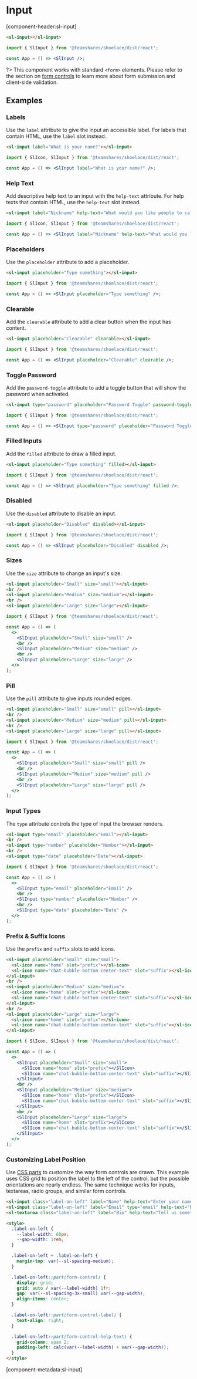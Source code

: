 # Input

[component-header:sl-input]

```html preview
<sl-input></sl-input>
```

```jsx react
import { SlInput } from '@teamshares/shoelace/dist/react';

const App = () => <SlInput />;
```

?> This component works with standard `<form>` elements. Please refer to the section on [form controls](/getting-started/form-controls) to learn more about form submission and client-side validation.

## Examples

### Labels

Use the `label` attribute to give the input an accessible label. For labels that contain HTML, use the `label` slot instead.

```html preview
<sl-input label="What is your name?"></sl-input>
```

```jsx react
import { SlIcon, SlInput } from '@teamshares/shoelace/dist/react';

const App = () => <SlInput label="What is your name?" />;
```

### Help Text

Add descriptive help text to an input with the `help-text` attribute. For help texts that contain HTML, use the `help-text` slot instead.

```html preview
<sl-input label="Nickname" help-text="What would you like people to call you?"></sl-input>
```

```jsx react
import { SlIcon, SlInput } from '@teamshares/shoelace/dist/react';

const App = () => <SlInput label="Nickname" help-text="What would you like people to call you?" />;
```

### Placeholders

Use the `placeholder` attribute to add a placeholder.

```html preview
<sl-input placeholder="Type something"></sl-input>
```

```jsx react
import { SlInput } from '@teamshares/shoelace/dist/react';

const App = () => <SlInput placeholder="Type something" />;
```

### Clearable

Add the `clearable` attribute to add a clear button when the input has content.

```html preview
<sl-input placeholder="Clearable" clearable></sl-input>
```

```jsx react
import { SlInput } from '@teamshares/shoelace/dist/react';

const App = () => <SlInput placeholder="Clearable" clearable />;
```

### Toggle Password

Add the `password-toggle` attribute to add a toggle button that will show the password when activated.

```html preview
<sl-input type="password" placeholder="Password Toggle" password-toggle></sl-input>
```

```jsx react
import { SlInput } from '@teamshares/shoelace/dist/react';

const App = () => <SlInput type="password" placeholder="Password Toggle" size="medium" password-toggle />;
```

### Filled Inputs

Add the `filled` attribute to draw a filled input.

```html preview
<sl-input placeholder="Type something" filled></sl-input>
```

```jsx react
import { SlInput } from '@teamshares/shoelace/dist/react';

const App = () => <SlInput placeholder="Type something" filled />;
```

### Disabled

Use the `disabled` attribute to disable an input.

```html preview
<sl-input placeholder="Disabled" disabled></sl-input>
```

```jsx react
import { SlInput } from '@teamshares/shoelace/dist/react';

const App = () => <SlInput placeholder="Disabled" disabled />;
```

### Sizes

Use the `size` attribute to change an input's size.

```html preview
<sl-input placeholder="Small" size="small"></sl-input>
<br />
<sl-input placeholder="Medium" size="medium"></sl-input>
<br />
<sl-input placeholder="Large" size="large"></sl-input>
```

```jsx react
import { SlInput } from '@teamshares/shoelace/dist/react';

const App = () => (
  <>
    <SlInput placeholder="Small" size="small" />
    <br />
    <SlInput placeholder="Medium" size="medium" />
    <br />
    <SlInput placeholder="Large" size="large" />
  </>
);
```

### Pill

Use the `pill` attribute to give inputs rounded edges.

```html preview
<sl-input placeholder="Small" size="small" pill></sl-input>
<br />
<sl-input placeholder="Medium" size="medium" pill></sl-input>
<br />
<sl-input placeholder="Large" size="large" pill></sl-input>
```

```jsx react
import { SlInput } from '@teamshares/shoelace/dist/react';

const App = () => (
  <>
    <SlInput placeholder="Small" size="small" pill />
    <br />
    <SlInput placeholder="Medium" size="medium" pill />
    <br />
    <SlInput placeholder="Large" size="large" pill />
  </>
);
```

### Input Types

The `type` attribute controls the type of input the browser renders.

```html preview
<sl-input type="email" placeholder="Email"></sl-input>
<br />
<sl-input type="number" placeholder="Number"></sl-input>
<br />
<sl-input type="date" placeholder="Date"></sl-input>
```

```jsx react
import { SlInput } from '@teamshares/shoelace/dist/react';

const App = () => (
  <>
    <SlInput type="email" placeholder="Email" />
    <br />
    <SlInput type="number" placeholder="Number" />
    <br />
    <SlInput type="date" placeholder="Date" />
  </>
);
```

### Prefix & Suffix Icons

Use the `prefix` and `suffix` slots to add icons.

```html preview
<sl-input placeholder="Small" size="small">
  <sl-icon name="home" slot="prefix"></sl-icon>
  <sl-icon name="chat-bubble-bottom-center-text" slot="suffix"></sl-icon>
</sl-input>
<br />
<sl-input placeholder="Medium" size="medium">
  <sl-icon name="home" slot="prefix"></sl-icon>
  <sl-icon name="chat-bubble-bottom-center-text" slot="suffix"></sl-icon>
</sl-input>
<br />
<sl-input placeholder="Large" size="large">
  <sl-icon name="home" slot="prefix"></sl-icon>
  <sl-icon name="chat-bubble-bottom-center-text" slot="suffix"></sl-icon>
</sl-input>
```

```jsx react
import { SlIcon, SlInput } from '@teamshares/shoelace/dist/react';

const App = () => (
  <>
    <SlInput placeholder="Small" size="small">
      <SlIcon name="home" slot="prefix"></SlIcon>
      <SlIcon name="chat-bubble-bottom-center-text" slot="suffix"></SlIcon>
    </SlInput>
    <br />
    <SlInput placeholder="Medium" size="medium">
      <SlIcon name="home" slot="prefix"></SlIcon>
      <SlIcon name="chat-bubble-bottom-center-text" slot="suffix"></SlIcon>
    </SlInput>
    <br />
    <SlInput placeholder="Large" size="large">
      <SlIcon name="home" slot="prefix"></SlIcon>
      <SlIcon name="chat-bubble-bottom-center-text" slot="suffix"></SlIcon>
    </SlInput>
  </>
);
```

### Customizing Label Position

Use [CSS parts](#css-parts) to customize the way form controls are drawn. This example uses CSS grid to position the label to the left of the control, but the possible orientations are nearly endless. The same technique works for inputs, textareas, radio groups, and similar form controls.

```html preview
<sl-input class="label-on-left" label="Name" help-text="Enter your name""></sl-input>
<sl-input class="label-on-left" label="Email" type="email" help-text="Enter your email"></sl-input>
<sl-textarea class="label-on-left" label="Bio" help-text="Tell us something about yourself"></sl-textarea>

<style>
  .label-on-left {
    --label-width: 60px;
    --gap-width: 1rem;
  }

  .label-on-left + .label-on-left {
    margin-top: var(--sl-spacing-medium);
  }

  .label-on-left::part(form-control) {
    display: grid;
    grid: auto / var(--label-width) 1fr;
    gap: var(--sl-spacing-3x-small) var(--gap-width);
    align-items: center;
  }

  .label-on-left::part(form-control-label) {
    text-align: right;
  }

  .label-on-left::part(form-control-help-text) {
    grid-column: span 2;
    padding-left: calc(var(--label-width) + var(--gap-width));
  }
</style>
```

[component-metadata:sl-input]
